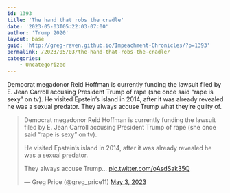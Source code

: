```yaml
---
id: 1393
title: 'The hand that robs the cradle'
date: '2023-05-03T05:22:03-07:00'
author: 'Trump 2020'
layout: base
guid: 'http://greg-raven.github.io/Impeachment-Chronicles/?p=1393'
permalink: /2023/05/03/the-hand-that-robs-the-cradle/
categories:
    - Uncategorized
---
```


Democrat megadonor Reid Hoffman is currently funding the lawsuit filed by E. Jean Carroll accusing President Trump of rape (she once said “rape is sexy” on tv). He visited Epstein’s island in 2014, after it was already revealed he was a sexual predator. They always accuse Trump what they’re guilty of.

> Democrat megadonor Reid Hoffman is currently funding the lawsuit filed by E. Jean Carroll accusing President Trump of rape (she once said “rape is sexy” on tv).  
>   
> He visited Epstein’s island in 2014, after it was already revealed he was a sexual predator.  
>   
> They always accuse Trump… [pic.twitter.com/oAsdSak35Q](https://t.co/oAsdSak35Q)
> 
> — Greg Price (@greg\_price11) [May 3, 2023](https://twitter.com/greg_price11/status/1653787397245530113?ref_src=twsrc%5Etfw)

<script async="" charset="utf-8" src="https://platform.twitter.com/widgets.js"></script>